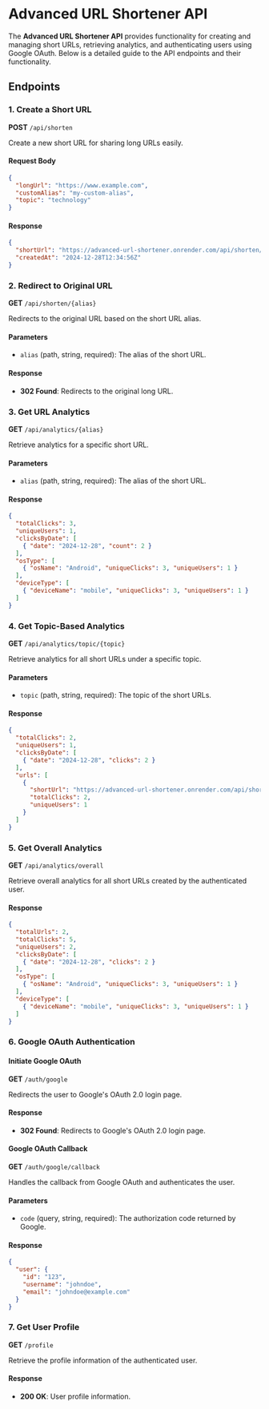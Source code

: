 # Advanced URL Shortener API

The **Advanced URL Shortener API** provides functionality for creating and managing short URLs, retrieving analytics, and authenticating users using Google OAuth. Below is a detailed guide to the API endpoints and their functionality.

## Endpoints

### 1. Create a Short URL
**POST** `/api/shorten`

Create a new short URL for sharing long URLs easily.

#### Request Body
```json
{
  "longUrl": "https://www.example.com",
  "customAlias": "my-custom-alias",
  "topic": "technology"
}
```

#### Response
```json
{
  "shortUrl": "https://advanced-url-shortener.onrender.com/api/shorten/my-custom-alias",
  "createdAt": "2024-12-28T12:34:56Z"
}
```

### 2. Redirect to Original URL
**GET** `/api/shorten/{alias}`

Redirects to the original URL based on the short URL alias.

#### Parameters
- `alias` (path, string, required): The alias of the short URL.

#### Response
- **302 Found**: Redirects to the original long URL.

### 3. Get URL Analytics
**GET** `/api/analytics/{alias}`

Retrieve analytics for a specific short URL.

#### Parameters
- `alias` (path, string, required): The alias of the short URL.

#### Response
```json
{
  "totalClicks": 3,
  "uniqueUsers": 1,
  "clicksByDate": [
    { "date": "2024-12-28", "count": 2 }
  ],
  "osType": [
    { "osName": "Android", "uniqueClicks": 3, "uniqueUsers": 1 }
  ],
  "deviceType": [
    { "deviceName": "mobile", "uniqueClicks": 3, "uniqueUsers": 1 }
  ]
}
```

### 4. Get Topic-Based Analytics
**GET** `/api/analytics/topic/{topic}`

Retrieve analytics for all short URLs under a specific topic.

#### Parameters
- `topic` (path, string, required): The topic of the short URLs.

#### Response
```json
{
  "totalClicks": 2,
  "uniqueUsers": 1,
  "clicksByDate": [
    { "date": "2024-12-28", "clicks": 2 }
  ],
  "urls": [
    {
      "shortUrl": "https://advanced-url-shortener.onrender.com/api/shorten/my-custom-alias",
      "totalClicks": 2,
      "uniqueUsers": 1
    }
  ]
}
```

### 5. Get Overall Analytics
**GET** `/api/analytics/overall`

Retrieve overall analytics for all short URLs created by the authenticated user.

#### Response
```json
{
  "totalUrls": 2,
  "totalClicks": 5,
  "uniqueUsers": 2,
  "clicksByDate": [
    { "date": "2024-12-28", "clicks": 2 }
  ],
  "osType": [
    { "osName": "Android", "uniqueClicks": 3, "uniqueUsers": 1 }
  ],
  "deviceType": [
    { "deviceName": "mobile", "uniqueClicks": 3, "uniqueUsers": 1 }
  ]
}
```

### 6. Google OAuth Authentication
#### Initiate Google OAuth
**GET** `/auth/google`

Redirects the user to Google's OAuth 2.0 login page.

#### Response
- **302 Found**: Redirects to Google's OAuth 2.0 login page.

#### Google OAuth Callback
**GET** `/auth/google/callback`

Handles the callback from Google OAuth and authenticates the user.

#### Parameters
- `code` (query, string, required): The authorization code returned by Google.

#### Response
```json
{
  "user": {
    "id": "123",
    "username": "johndoe",
    "email": "johndoe@example.com"
  }
}
```

### 7. Get User Profile
**GET** `/profile`

Retrieve the profile information of the authenticated user.

#### Response
- **200 OK**: User profile information.


